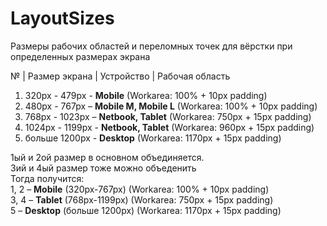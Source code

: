 # LayoutSizes
Размеры рабочих областей и переломных точек для вёрстки при определенных размерах экрана

№ | Размер экрана | Устройство | Рабочая область

1. 320px - 479px - <b>Mobile</b> (Workarea: 100% + 10px padding)
2. 480px - 767px – <b>Mobile M, Mobile L</b> (Workarea: 100% + 10px padding)
3. 768px - 1023px – <b>Netbook, Tablet</b> (Workarea: 750px + 15px padding)
4. 1024px - 1199px - <b>Netbook, Tablet</b> (Workarea: 960px + 15px padding)
5. больше 1200px - <b>Desktop</b> (Workarea: 1170px + 15px padding)
 
 
 1ый и 2ой размер в основном объединяется.<br>
 3ий и 4ый размер тоже можно объеденить<br>
 Тогда получится:<br>
 1, 2 – <b>Mobile</b> (320px-767px) (Workarea: 100% + 10px padding) <br>
 3, 4 – <b>Tablet</b> (768px-1199px) (Workarea: 750px + 15px padding) <br>
 5 – <b>Desktop</b> (больше 1200px) (Workarea: 1170px + 15px padding) <br>
 
 
